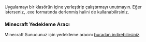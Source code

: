 Uygulamayı bir klasörün içine yerleştirip çalıştırmayı unutmayın. Eğer isterseniz, .exe formatında derlenmiş halini de kullanabilirsiniz.
### Minecraft Yedekleme Aracı

Minecraft Sunucunuz için yedekleme aracını [buradan indirebilirsiniz](https://github.com/prayjofir/minecraft-server-yedekleme-araci/raw/main/minecraft-backup-tool.exe).


